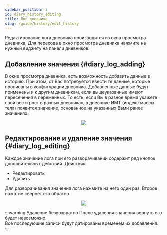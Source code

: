 ```yaml
---
sidebar_position: 3
id: diary_history_editing
title: Лог дневника
slug: /guide/history/edit_history
---
```


Редактирование лога дневника производится из окна просмотра дневника,
Для перехода в окно просмотра дневника нажмите на нужный виджету на панели дневников.

## Добавление значения {#diary_log_adding}

В окне просмотра дневника, есть возможность добавить данные в историю. При этом, от Вас потребуется ввести те данные, которые прописаны в конфигурации дневника. Добавленные данные будут применены и к другим дневникам, если вышеуказанные имеют пересечения в переменных. То есть, если Вы в разное время укажете свой вес и рост в разных дневниках, в дневнике ИМТ (индекс массы тела) появится значение, основанное на указанных Вами ранее значениях.

<div align="center"><img type="imgscreen" src="/WM_doc/img/guide/diary/historyAddForm.png"/></div>

## Редактирование и удаление значения {#diary_log_editing}

Каждое значение лога при его разворачивании содержит ряд кнопок дополнительных действий.
Действия:

- Редактировать
- Удалить

Для разворачивания значения лога нажмите на него один раз. Второе нажатие свернёт его обратно.

<div align="center"><img type="imgscreen" src="/WM_doc/img/guide/diary/diaryLogItem.png"/></div>

:::warning Удаление безвозвратно
После удаления значения вернуть его будет невозможно.  
Все последующие записи будут датированы временем их добавления.
:::
